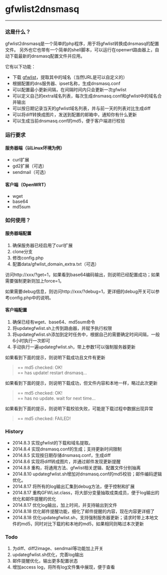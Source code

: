 # gfwlist2dnsmasq
---
### 这是什么？
gfwlist2dnsmasq是一个简单的php程序，用于将gfwlist转换成dnsmasq的配置文件。
另外也它也带有一个简单的shell脚本，可以运行在openwrt路由器上，自动下载最新的dnsmasq配置文件并应用。

它有以下功能：

* 下载 [gfwlist](https://autoproxy-gfwlist.googlecode.com/svn/trunk/gfwlist.txt)，提取其中的域名（当然URL是可以自定义的）
* 根据配置的dns服务器、ipset名称，生成dnsmasq.conf
* 可以配置最小更新间隔，在间隔时间内只会更新一次gfwlist
* 可以定义自己的extra域名列表，每次生成dnsmasq.conf和gfwlist中的域名合并输出
* 可以按日期记录当天的gfwlist域名列表，并与前一天的列表对比生成diff
* 可以将diff转换成图片，发送到配置的邮箱中，通知你有什么更新
* 可以生成当前dnsmasq.conf的md5，便于客户端进行校验

### 运行要求
#### 服务器端（以Linux环境为例）
* curl扩展
* gd2扩展（可选）
* sendmail（可选）

#### 客户端（OpenWRT）
* wget
* base64
* md5sum

### 如何使用？
#### 服务器端配置
1. 确保服务器已经启用了curl扩展
2. clone分支
3. 修改config.php
4. 配置data/gfwlist\_domain_extra.txt（可选）

访问http://xxx/?get=1，如果看到base64编码输出，则说明已经配置成功；如果需要强制更新则加上force=1。

如果需要debug信息，则访问http://xxx/?debug=1，更详细的debug开关可以参考config.php中的说明。

#### 客户端配置
1. 确保已经有wget、base64、md5sum命令
2. 将updategfwlist.sh上传到路由器，并赋予执行权限
3. 将updategfwlist.sh添加到定时任务中，根据自己的需要确定时间间隔，一般6小时执行一次即可
4. 手动执行一遍updategfwlist.sh，带上参数1可以强制服务器更新

如果看到下面的提示，则说明下载成功且文件有更新

> == md5 checked: OK!  
> == has update! restart dnsmasq...

如果看到下面的提示，则说明下载成功，但文件内容和本地一样，略过此次更新

> == md5 checked: OK!  
> == has no update. wait for next time...

如果看到下面的提示，则说明下载校验失败，可能是下载过程中数据出现异常

> == md5 checked: FAILED!  

### History
* 2014.8.3 实现gfwlist的下载和域名提取。
* 2014.8.4 实现dnsmasq.conf的生成；支持更新时间限制
* 2014.8.5 实现按日期存储dnsmasq.conf，生成diff
* 2014.8.6 实现将diff转成图片，并通过邮件发现更新提醒
* 2014.8.8 重构，将通用方法、gfwlist相关逻辑、配置文件分别抽离
* 2014.8.10 updategfwlist.sh增加对dnsmasq.conf的md5校验；邮件编码逻辑优化。
* 2014.8.17 将所有的log输出汇集到debug方法，便于控制和扩展
* 2014.8.17 重构GFWList.class，将大部分变量抽取成类成员，便于log输出的优化和邮件提醒的优化
* 2014.8.17 优化log输出，加上时间，并支持输出到文件
* 2014.8.18 优化邮件提醒功能，细化了邮件提醒的内容，现在内容更详细了
* 2014.8.18 优化updategfwlist.sh，支持强制服务器更新；请求时带上本地文件的md5，同时对比下载的和本地的md5，如果相同则略过本次更新

### Todo
1. 为diff、diff2image、sendmail等功能加上开关
2. updategfwlist.sh优化，完善log输出
3. 邮件提醒优化，输出更多配置状态
4. 增加access log，将所有log文件集中展现，便于查看
